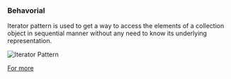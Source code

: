 ### Behavorial

Iterator pattern is used to get a way to access the elements of a collection object in sequential manner without any need to know its underlying representation.

![Iterator Pattern](https://www.tutorialspoint.com/design_pattern/images/iterator_pattern_uml_diagram.jpg)

[For more](https://www.tutorialspoint.com/design_pattern/iterator_pattern.htm)